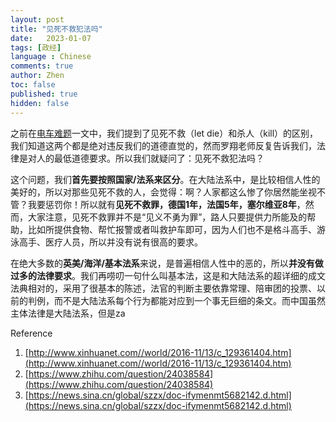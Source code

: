 ```yaml
---
layout: post
title: "见死不救犯法吗"
date:   2023-01-07
tags: [政经]
language : Chinese
comments: true
author: Zhen
toc: false
published: true
hidden: false
---
```

之前在[电车难题](/电车难题)一文中，我们提到了见死不救（let die）和杀人（kill）的区别，我们知道这两个都是绝对违反我们的道德直觉的，然而罗翔老师反复告诉我们，法律是对人的最低道德要求。所以我们就疑问了：见死不救犯法吗？

这个问题，我们**首先要按照国家/法系来区分**。在大陆法系中，是比较相信人性的美好的，所以对那些见死不救的人，会觉得：啊？人家都这么惨了你居然能坐视不管？我要惩罚你！所以就有**见死不救罪，德国1年，法国5年，塞尔维亚8年**，然而，大家注意，见死不救罪并不是“见义不勇为罪”，路人只要提供力所能及的帮助，比如所提供食物、帮忙报警或者叫救护车即可，因为人们也不是格斗高手、游泳高手、医疗人员，所以并没有说有很高的要求。

在绝大多数的**英美/海洋/基本法系**来说，是普遍相信人性中的恶的，所以**并没有做过多的法律要求**。我们再唠叨一句什么叫基本法，这是和大陆法系的超详细的成文法典相对的，采用了很基本的陈述，法官的判断主要依靠常理、陪审团的投票、以前的判例，而不是大陆法系每个行为都能对应到一个事无巨细的条文。而中国虽然主体法律是大陆法系，但是za


Reference
1. [http://www.xinhuanet.com//world/2016-11/13/c_129361404.htm](http://www.xinhuanet.com//world/2016-11/13/c_129361404.htm)
2. [https://www.zhihu.com/question/24038584](https://www.zhihu.com/question/24038584)
3. [https://news.sina.cn/global/szzx/doc-ifymenmt5682142.d.html](https://news.sina.cn/global/szzx/doc-ifymenmt5682142.d.html)
<!--stackedit_data:
eyJoaXN0b3J5IjpbLTQ5OTg5NDkyOCwtODgxOTY3NTk5LDEwMD
E5MjM3MDhdfQ==
-->
